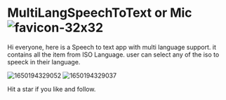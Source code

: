 # MultiLangSpeechToText or Mic ![favicon-32x32](https://user-images.githubusercontent.com/13531489/163712201-2c9ec0a2-2cb8-40bc-9d38-9309787d91ee.png)

Hi everyone, here is a Speech to text app with multi language support. 
it contains  all the item from ISO Language. user can select any of the iso to speeck in their language.

![1650194329052](https://user-images.githubusercontent.com/13531489/163712151-52bb5c9d-af96-4b83-a9b9-cfb275a044a9.jpg)
![1650194329037](https://user-images.githubusercontent.com/13531489/163712153-9936dac6-dc7f-4778-b547-d3026e6d40fe.jpg)


Hit a star if you like and follow.
